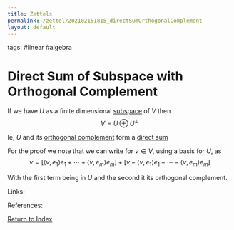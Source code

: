 ```yaml
---
title: Zettels
permalink: /zettel/202102151815_directSumOrthogonalComplement
layout: default
---
```

tags: #linear #algebra

# Direct Sum of Subspace with Orthogonal Complement

If we have $U$ as a finite dimensional [subspace](202102061429_subspaceDefinition) of $V$ then
$$
V = U \oplus U^{\bot}
$$

Ie, $U$ and its [orthogonal complement](202102151112_orthogonalComplementDefinition) form a [direct sum](202102061512_directSumDefinition)

For the proof we note that we can write for $v \in V$, using a basis for $U$, as 
$$
v = \big[ \langle v, e_1 \rangle e_1 + \cdots + \langle v, e_m \rangle e_m \big] + \big[ v - \langle v, e_1 \rangle e_1 - \cdots - \langle v, e_m \rangle e_m \big]
$$

With the first term being in $U$ and the second it its orthogonal complement.

Links: 

References: 

[Return to Index](index)